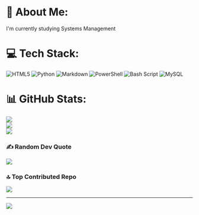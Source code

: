 # 💫 About Me:
I'm currently studying Systems Management <br>


# 💻 Tech Stack:
![HTML5](https://img.shields.io/badge/html5-%23E34F26.svg?style=for-the-badge&logo=html5&logoColor=white) ![Python](https://img.shields.io/badge/python-3670A0?style=for-the-badge&logo=python&logoColor=ffdd54) ![Markdown](https://img.shields.io/badge/markdown-%23000000.svg?style=for-the-badge&logo=markdown&logoColor=white) ![PowerShell](https://img.shields.io/badge/PowerShell-%235391FE.svg?style=for-the-badge&logo=powershell&logoColor=white) ![Bash Script](https://img.shields.io/badge/bash_script-%23121011.svg?style=for-the-badge&logo=gnu-bash&logoColor=white) ![MySQL](https://img.shields.io/badge/mysql-4479A1.svg?style=for-the-badge&logo=mysql&logoColor=white)
# 📊 GitHub Stats:
![](https://github-readme-stats.vercel.app/api?username=daaviidsiilvaa&theme=dark&hide_border=false&include_all_commits=false&count_private=false)<br/>
![](https://github-readme-streak-stats.herokuapp.com/?user=daaviidsiilvaa&theme=dark&hide_border=false)<br/>
![](https://github-readme-stats.vercel.app/api/top-langs/?username=daaviidsiilvaa&theme=dark&hide_border=false&include_all_commits=false&count_private=false&layout=compact)

### ✍️ Random Dev Quote
![](https://quotes-github-readme.vercel.app/api?type=horizontal&theme=radical)

### 🔝 Top Contributed Repo
![](https://github-contributor-stats.vercel.app/api?username=daaviidsiilvaa&limit=5&theme=dark&combine_all_yearly_contributions=true)

---
[![](https://visitcount.itsvg.in/api?id=daaviidsiilvaa&icon=0&color=0)](https://visitcount.itsvg.in)

<!-- Proudly created with GPRM ( https://gprm.itsvg.in ) -->

